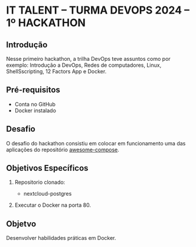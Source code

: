 # IT TALENT – TURMA DEVOPS 2024 – 1º HACKATHON

## Introdução

Nesse primeiro hackathon, a trilha DevOps teve assuntos como por exemplo: Introdução a DevOps, Redes de computadores, Linux, ShellSscripting, 12 Factors App e Docker. 

## Pré-requisitos

- Conta no GitHub
- Docker instalado

## Desafio

O desafio do hackathon consistiu em colocar em funcionamento uma das aplicações do repositório [awesome-compose](https://github.com/docker/awesome-compose). 
## Objetivos Específicos

1. Repositorio clonado:
   - nextcloud-postgres

2. Executar o Docker na porta 80.


## Objetvo
 Desenvolver habilidades práticas em Docker.

